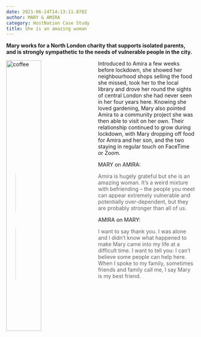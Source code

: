 ```yaml
---
date: 2021-06-24T14:13:11.870Z
author: MARY & AMIRA
category: HostNation Case Study
title: She is an amazing woman
---
```

**Mary works for a North London charity that supports isolated parents, and is strongly sympathetic to the needs of vulnerable people in the city.** 

<img src="/assets/mary-and-amira.png" alt="coffee" style="width:43%;padding-right:25px;" ALIGN="left" />Introduced to Amira a few weeks before lockdown, she showed her neighbourhood shops selling the food she missed, took her to the local library and drove her round the sights of central London she had never seen in her four years here. Knowing she loved gardening, Mary also pointed Amira to a community project she was then able to visit on her own. Their relationship continued to grow during lockdown, with Mary dropping off food for Amira and her son, and the two staying in regular touch on FaceTime or Zoom.

MARY on AMIRA: 

> Amira is hugely grateful but she is an amazing woman. It’s a weird mixture with befriending – the people you meet can appear extremely vulnerable and potentially over-dependent, but they are probably stronger than all of us.

AMIRA on MARY: 

> I want to say thank you. I was alone and I didn’t know what happened to make Mary came into my life at a difficult time. I want to tell you: I can’t believe some people can help here. When I spoke to my family, sometimes friends and family call me, I say Mary is my best friend.